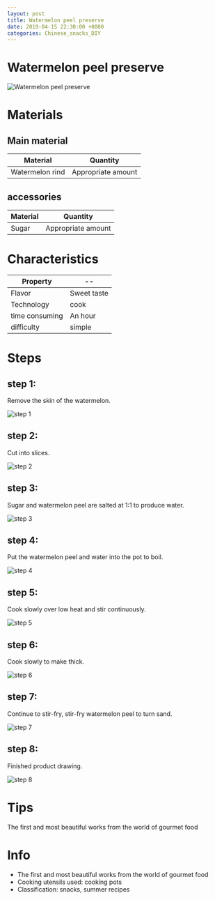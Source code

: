 ```yaml
---
layout: post
title: Watermelon peel preserve
date: 2019-04-15 22:30:00 +0800
categories: Chinese_snacks_DIY
---
```


# Watermelon peel preserve

![Watermelon peel preserve]({{site.baseurl}}/img/405218/405218.jpg)

# Materials


## Main material

Material|Quantity
--|--
Watermelon rind|Appropriate amount

## accessories

Material|Quantity
--|--
Sugar|Appropriate amount

# Characteristics

Property|--
--|--
Flavor|Sweet taste
Technology|cook
time consuming|An hour
difficulty|simple

# Steps

## step 1:

Remove the skin of the watermelon.

![step 1]({{site.baseurl}}/img/405218/1.jpg)

## step 2:

Cut into slices.

![step 2]({{site.baseurl}}/img/405218/2.jpg)

## step 3:

Sugar and watermelon peel are salted at 1:1 to produce water.

![step 3]({{site.baseurl}}/img/405218/3.jpg)

## step 4:

Put the watermelon peel and water into the pot to boil.

![step 4]({{site.baseurl}}/img/405218/4.jpg)

## step 5:

Cook slowly over low heat and stir continuously.

![step 5]({{site.baseurl}}/img/405218/5.jpg)

## step 6:

Cook slowly to make thick.

![step 6]({{site.baseurl}}/img/405218/6.jpg)

## step 7:

Continue to stir-fry, stir-fry watermelon peel to turn sand.

![step 7]({{site.baseurl}}/img/405218/7.jpg)

## step 8:

Finished product drawing.

![step 8]({{site.baseurl}}/img/405218/8.jpg)

# Tips

The first and most beautiful works from the world of gourmet food

# Info

- The first and most beautiful works from the world of gourmet food
- Cooking utensils used: cooking pots
- Classification: snacks, summer recipes